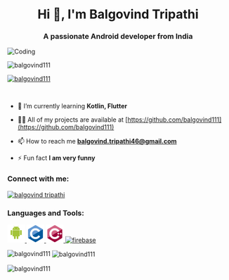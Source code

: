 <h1 align="center">Hi 👋, I'm Balgovind Tripathi</h1>
<h3 align="center">A passionate Android developer from India</h3>
<Img aling="right" alt="Coding" width="400" src="https://www.androiddeveloper.co.in/blog/wp-content/uploads/2016/03/Android-App-Development-2.jpg">

<p align="left"> <img src="https://komarev.com/ghpvc/?username=balgovind111&label=Profile%20views&color=0e75b6&style=flat" alt="balgovind111" /> </p>

<p align="left"> <a href="https://github.com/ryo-ma/github-profile-trophy"><img src="https://github-profile-trophy.vercel.app/?username=balgovind111" alt="balgovind111" /></a> </p>

<p align="left"> <a href="https://twitter.com/" target="blank"><img src="https://img.shields.io/twitter/follow/?logo=twitter&style=for-the-badge" alt="" /></a> </p>

- 🌱 I’m currently learning **Kotlin, Flutter**

- 👨‍💻 All of my projects are available at [https://github.com/balgovind111](https://github.com/balgovind111)

- 📫 How to reach me **balgovind.tripathi46@gmail.com**

- ⚡ Fun fact **I am very funny**

<h3 align="left">Connect with me:</h3>
<p align="left">
<a href="https://linkedin.com/in/balgovind tripathi" target="blank"><img align="center" src="https://raw.githubusercontent.com/rahuldkjain/github-profile-readme-generator/master/src/images/icons/Social/linked-in-alt.svg" alt="balgovind tripathi" height="30" width="40" /></a>
</p>

<h3 align="left">Languages and Tools:</h3>
<p align="left"> <a href="https://developer.android.com" target="_blank" rel="noreferrer"> <img src="https://raw.githubusercontent.com/devicons/devicon/master/icons/android/android-original-wordmark.svg" alt="android" width="40" height="40"/> </a> <a href="https://www.cprogramming.com/" target="_blank" rel="noreferrer"> <img src="https://raw.githubusercontent.com/devicons/devicon/master/icons/c/c-original.svg" alt="c" width="40" height="40"/> </a> <a href="https://www.w3schools.com/cpp/" target="_blank" rel="noreferrer"> <img src="https://raw.githubusercontent.com/devicons/devicon/master/icons/cplusplus/cplusplus-original.svg" alt="cplusplus" width="40" height="40"/> </a> <a href="https://firebase.google.com/" target="_blank" rel="noreferrer"> <img src="https://www.vectorlogo.zone/logos/firebase/firebase-icon.svg" alt="firebase" width="40" height="40"/> </a> </p>

<p><img align="left" src="https://github-readme-stats.vercel.app/api/top-langs?username=balgovind111&show_icons=true&locale=en&layout=compact" alt="balgovind111" /></p>

<p>&nbsp;<img align="center" src="https://github-readme-stats.vercel.app/api?username=balgovind111&show_icons=true&locale=en" alt="balgovind111" /></p>

<p><img align="center" src="https://github-readme-streak-stats.herokuapp.com/?user=balgovind111&" alt="balgovind111" /></p>
